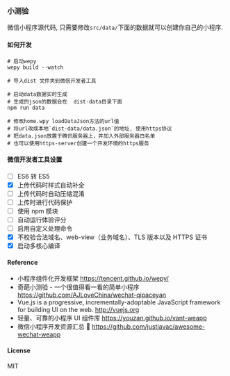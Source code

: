 ### 小测验
微信小程序源代码, 只需要修改`src/data/`下面的数据就可以创建你自己的小程序.


#### 如何开发
```text
# 启动wepy
wepy build --watch

# 导入dist 文件夹到微信开发者工具

# 启动data数据实时生成
# 生成的json的数据会在  dist-data目录下面
npm run data

# 修改home.wpy loadDataJson方法的url值
# 将url改成本地`dist-data/data.json`的地址, 使用https协议
# 把data.json放置于腾讯服务器上，并加入外部服务器白名单
# 也可以使用https-server创建一个开发环境的https服务
```

#### 微信开发者工具设置
- [ ] ES6 转 ES5
- [x] 上传代码时样式自动补全
- [ ] 上传代码时自动压缩混淆
- [ ] 上传时进行代码保护
- [ ] 使用 npm 模块
- [ ] 自动运行体验评分
- [ ] 启用自定义处理命令
- [x] 不校验合法域名、web-view（业务域名）、TLS 版本以及 HTTPS 证书
- [x] 启动多核心编译

#### Reference
- 小程序组件化开发框架 https://tencent.github.io/wepy/
-  奇葩小测验 - 一个很值得看一看的简单小程序 https://github.com/AJLoveChina/wechat-qipaceyan
- Vue.js is a progressive, incrementally-adoptable JavaScript framework for building UI on the web. http://vuejs.org
- 轻量、可靠的小程序 UI 组件库 https://youzan.github.io/vant-weapp
- 微信小程序开发资源汇总 💯 https://github.com/justjavac/awesome-wechat-weapp

#### License
MIT
